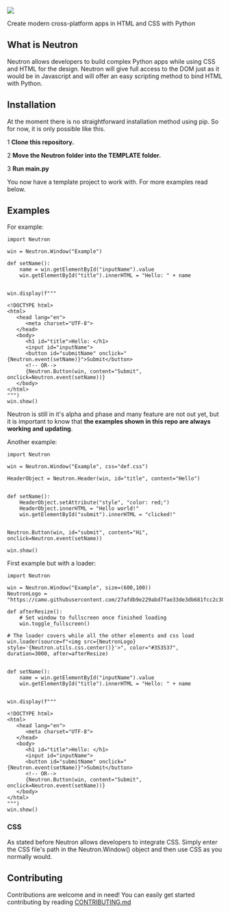 ![](https://i.ibb.co/wC9LxYw/Neutron-nobg.png)

Create modern cross-platform apps in HTML and CSS with Python

## What is Neutron
Neutron allows developers to build complex Python apps while using CSS and HTML for the design. Neutron will give full access to the DOM just as it would be in Javascript and will offer an easy scripting method to bind HTML with Python.

## Installation
At the moment there is no straightforward installation method using pip. So for now, it is only possible like this.

1 **Clone this repository.**

2 **Move the Neutron folder into the TEMPLATE folder.**

3 **Run main.py**

You now have a template project to work with. For more examples read below.

## Examples
For example:
```
import Neutron

win = Neutron.Window("Example")

def setName():
    name = win.getElementById("inputName").value
    win.getElementById("title").innerHTML = "Hello: " + name


win.display(f"""

<!DOCTYPE html>
<html>
   <head lang="en">
      <meta charset="UTF-8">
   </head>
   <body>
      <h1 id="title">Hello: </h1>
      <input id="inputName">
      <button id="submitName" onclick="{Neutron.event(setName)}">Submit</button>
      <!-- OR-->
      {Neutron.Button(win, content="Submit", onclick=Neutron.event(setName))}
   </body>
</html>
""")
win.show()
```
Neutron is still in it's alpha and phase and many feature are not out yet, but it is important to know that **the examples shown in this repo are always working and updating**.

Another example:
```
import Neutron

win = Neutron.Window("Example", css="def.css")

HeaderObject = Neutron.Header(win, id="title", content="Hello")


def setName():
    HeaderObject.setAttribute("style", "color: red;")
    HeaderObject.innerHTML = "Hello world!"
    win.getElementById("submit").innerHTML = "clicked!"


Neutron.Button(win, id="submit", content="Hi", onclick=Neutron.event(setName))

win.show()
```

First example but with a loader:
```
import Neutron

win = Neutron.Window("Example", size=(600,100))
NeutronLogo = "https://camo.githubusercontent.com/27afdb9e229abd7fae33de3db681fcc2c30f1e472881ca4c910ad655b38a3831/68747470733a2f2f692e6962622e636f2f7743394c7859772f4e657574726f6e2d6e6f62672e706e67"

def afterResize():
    # Set window to fullscreen once finished loading
    win.toggle_fullscreen()

# The loader covers while all the other elements and css load
win.loader(source=f"<img src={NeutronLogo} style='{Neutron.utils.css.center()}'>", color="#353537", duration=3000, after=afterResize)


def setName():
    name = win.getElementById("inputName").value
    win.getElementById("title").innerHTML = "Hello: " + name


win.display(f"""

<!DOCTYPE html>
<html>
   <head lang="en">
      <meta charset="UTF-8">
   </head>
   <body>
      <h1 id="title">Hello: </h1>
      <input id="inputName">
      <button id="submitName" onclick="{Neutron.event(setName)}">Submit</button>
      <!-- OR-->
      {Neutron.Button(win, content="Submit", onclick=Neutron.event(setName))}
   </body>
</html>
""")
win.show()
```

### CSS
As stated before Neutron allows developers to integrate CSS. Simply enter the CSS file's path in the Neutron.Window() object and then use CSS as you normally would.

## Contributing
Contributions are welcome and in need! You can easily get started contributing by reading [CONTRIBUTING.md](https://github.com/IanTerzo/Neutron/blob/main/CONTRIBUTING.md)


